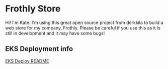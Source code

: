 # Frothly Store
Hi!  I'm Kate.  I'm using this great open source project from derkkila to build
a web store for my company, Frothly.  Please be careful if you use this as it
is still in development and it may have some bugs! 


## EKS Deployment info
[EKS Deploy README](deploy/eks/README.md)
